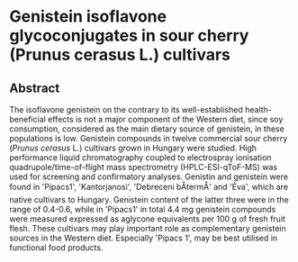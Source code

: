 # Genistein isoflavone glycoconjugates in sour cherry (Prunus cerasus L.) cultivars

## Abstract

The isoflavone genistein on the contrary to its well-established health-beneficial effects is not a major component of the Western diet, since soy consumption, considered as the main dietary source of genistein, in these populations is low. Genistein compounds in twelve commercial sour cherry (_Prunus cerasus_ L.) cultivars grown in Hungary were studied. High performance liquid chromatography coupled to electrospray ionisation quadrupole/time-of-flight mass spectrometry (HPLC-ESI-qToF-MS) was used for screening and confirmatory analyses. Genistin and genistein were found in 'Pipacs1', 'Kantorjanosi', 'Debreceni bÅtermÅ' and 'Éva', which are native cultivars to Hungary. Genistein content of the latter three were in the range of 0.4-0.6, while in 'Pipacs1' in total 4.4 mg genistein compounds were measured expressed as aglycone equivalents per 100 g of fresh fruit flesh. These cultivars may play important role as complementary genistein sources in the Western diet. Especially 'Pipacs 1', may be best utilised in functional food products.
